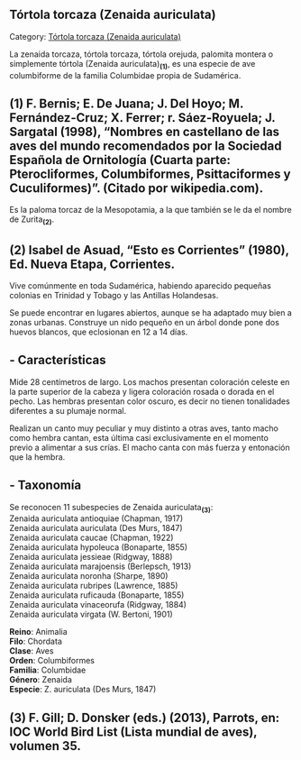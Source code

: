 ## Tórtola torcaza (Zenaida auriculata)

Category: [Tórtola torcaza (Zenaida auriculata)](http://descubrircorrientes.com.ar/2012/index.php/4449-geografia/7-zoogeografia/aves/tortola-torcaza-zenaida-auriculata)

La zenaida torcaza, tórtola torcaza, tórtola orejuda, palomita montera o simplemente tórtola (Zenaida auriculata)<sub><strong>(1)</strong></sub>, es una especie de ave columbiforme de la familia Columbidae propia de Sudamérica.

## **(1) F. Bernis; E. De Juana; J. Del Hoyo; M. Fernández-Cruz; X. Ferrer; r. Sáez-Royuela; J. Sargatal (1998), “Nombres en castellano de las aves del mundo recomendados por la Sociedad Española de Ornitología (Cuarta parte: Pterocliformes, Columbiformes, Psittaciformes y Cuculiformes)”. (Citado por wikipedia.com).**

Es la paloma torcaz de la Mesopotamia, a la que también se le da el nombre de Zurita<sub><strong>(2)</strong></sub>.

## **(2) Isabel de Asuad, “Esto es Corrientes” (1980), Ed. Nueva Etapa, Corrientes.**

Vive comúnmente en toda Sudamérica, habiendo aparecido pequeñas colonias en Trinidad y Tobago y las Antillas Holandesas.

Se puede encontrar en lugares abiertos, aunque se ha adaptado muy bien a zonas urbanas. Construye un nido pequeño en un árbol donde pone dos huevos blancos, que eclosionan en 12 a 14 días.

## **\- Características**

Mide 28 centímetros de largo. Los machos presentan coloración celeste en la parte superior de la cabeza y ligera coloración rosada o dorada en el pecho. Las hembras presentan color oscuro, es decir no tienen tonalidades diferentes a su plumaje normal.

Realizan un canto muy peculiar y muy distinto a otras aves, tanto macho como hembra cantan, esta última casi exclusivamente en el momento previo a alimentar a sus crías. El macho canta con más fuerza y entonación que la hembra.

## **\- Taxonomía**

Se reconocen 11 subespecies de Zenaida auriculata<sub><strong>(3)</strong></sub>:  
Zenaida auriculata antioquiae (Chapman, 1917)  
Zenaida auriculata auriculata (Des Murs, 1847)  
Zenaida auriculata caucae (Chapman, 1922)  
Zenaida auriculata hypoleuca (Bonaparte, 1855)  
Zenaida auriculata jessieae (Ridgway, 1888)  
Zenaida auriculata marajoensis (Berlepsch, 1913)  
Zenaida auriculata noronha (Sharpe, 1890)  
Zenaida auriculata rubripes (Lawrence, 1885)  
Zenaida auriculata ruficauda (Bonaparte, 1855)  
Zenaida auriculata vinaceorufa (Ridgway, 1884)  
Zenaida auriculata virgata (W. Bertoni, 1901)

**Reino**: Animalia  
**Filo**: Chordata  
**Clase**: Aves  
**Orden**: Columbiformes  
**Familia**: Columbidae  
**Género**: Zenaida  
**Especie**: Z. auriculata (Des Murs, 1847)

## **(3) F. Gill; D. Donsker (eds.) (2013), Parrots, en: IOC World Bird List (Lista mundial de aves), volumen 35.**